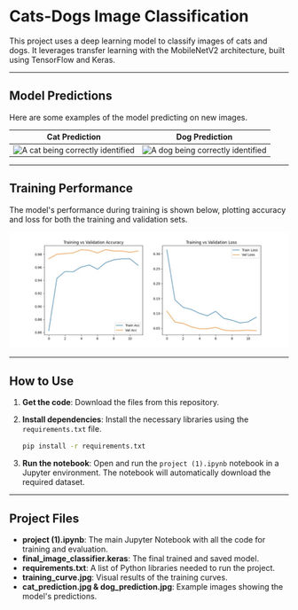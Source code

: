 # Cats-Dogs Image Classification

This project uses a deep learning model to classify images of cats and dogs. It leverages transfer learning with the MobileNetV2 architecture, built using TensorFlow and Keras.

---

## Model Predictions
Here are some examples of the model predicting on new images.

| Cat Prediction | Dog Prediction |
| :---: | :---: |
| <img src="cat_prediction.jpg" alt="A cat being correctly identified" width="400"> | <img src="dog_prediction.jpg" alt="A dog being correctly identified" width="400"> |



---

## Training Performance
The model's performance during training is shown below, plotting accuracy and loss for both the training and validation sets.

<p align="center">
  <img src="training_curve.jpg" alt="Model Training Curves" width="600">
</p>

---

## How to Use
1.  **Get the code**:
    Download the files from this repository.

2.  **Install dependencies**:
    Install the necessary libraries using the `requirements.txt` file.
    ```bash
    pip install -r requirements.txt
    ```
    
3.  **Run the notebook**:
    Open and run the `project (1).ipynb` notebook in a Jupyter environment. The notebook will automatically download the required dataset.

---

## Project Files
* **project (1).ipynb**: The main Jupyter Notebook with all the code for training and evaluation.
* **final_image_classifier.keras**: The final trained and saved model.
* **requirements.txt**: A list of Python libraries needed to run the project.
* **training_curve.jpg**: Visual results of the training curves.
* **cat_prediction.jpg & dog_prediction.jpg**: Example images showing the model's predictions.
